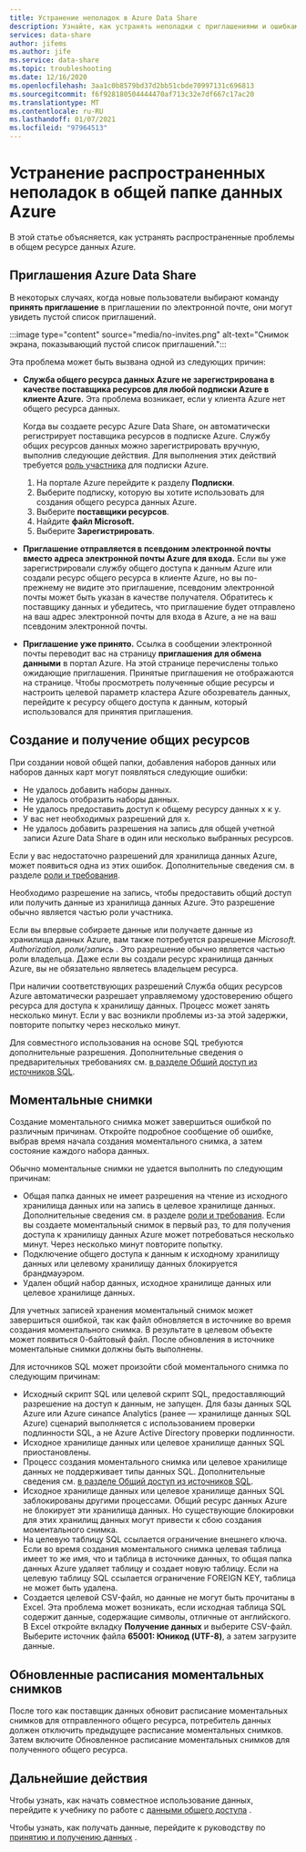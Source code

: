 ```yaml
---
title: Устранение неполадок в Azure Data Share
description: Узнайте, как устранять неполадки с приглашениями и ошибками при создании или получении общих папок данных в общем ресурсе данных Azure.
services: data-share
author: jifems
ms.author: jife
ms.service: data-share
ms.topic: troubleshooting
ms.date: 12/16/2020
ms.openlocfilehash: 3aa1c0b8579bd37d2bb51cbde70997131c696813
ms.sourcegitcommit: f6f928180504444470af713c32e7df667c17ac20
ms.translationtype: MT
ms.contentlocale: ru-RU
ms.lasthandoff: 01/07/2021
ms.locfileid: "97964513"
---
```

# <a name="troubleshoot-common-problems-in-azure-data-share"></a>Устранение распространенных неполадок в общей папке данных Azure 

В этой статье объясняется, как устранять распространенные проблемы в общем ресурсе данных Azure. 

## <a name="azure-data-share-invitations"></a>Приглашения Azure Data Share 

В некоторых случаях, когда новые пользователи выбирают команду **принять приглашение** в приглашении по электронной почте, они могут увидеть пустой список приглашений. 

:::image type="content" source="media/no-invites.png" alt-text="Снимок экрана, показывающий пустой список приглашений.":::

Эта проблема может быть вызвана одной из следующих причин:

* **Служба общего ресурса данных Azure не зарегистрирована в качестве поставщика ресурсов для любой подписки Azure в клиенте Azure.** Эта проблема возникает, если у клиента Azure нет общего ресурса данных. 

    Когда вы создаете ресурс Azure Data Share, он автоматически регистрирует поставщика ресурсов в подписке Azure. Службу общих ресурсов данных можно зарегистрировать вручную, выполнив следующие действия. Для выполнения этих действий требуется [роль участника](../role-based-access-control/built-in-roles.md#contributor) для подписки Azure. 

    1. На портале Azure перейдите к разделу **Подписки**.
    1. Выберите подписку, которую вы хотите использовать для создания общего ресурса данных Azure.
    1. Выберите **поставщики ресурсов**.
    1. Найдите **файл Microsoft.**
    1. Выберите **Зарегистрировать**.

* **Приглашение отправляется в псевдоним электронной почты вместо адреса электронной почты Azure для входа.** Если вы уже зарегистрировали службу общего доступа к данным Azure или создали ресурс общего ресурса в клиенте Azure, но вы по-прежнему не видите это приглашение, псевдоним электронной почты может быть указан в качестве получателя. Обратитесь к поставщику данных и убедитесь, что приглашение будет отправлено на ваш адрес электронной почты для входа в Azure, а не на ваш псевдоним электронной почты.

* **Приглашение уже принято.** Ссылка в сообщении электронной почты переводит вас на страницу **приглашения для обмена данными** в портал Azure. На этой странице перечислены только ожидающие приглашения. Принятые приглашения не отображаются на странице. Чтобы просмотреть полученные общие ресурсы и настроить целевой параметр кластера Azure обозреватель данных, перейдите к ресурсу общего доступа к данным, который использовался для принятия приглашения.

## <a name="creating-and-receiving-shares"></a>Создание и получение общих ресурсов

При создании новой общей папки, добавления наборов данных или наборов данных карт могут появляться следующие ошибки:

* Не удалось добавить наборы данных.
* Не удалось отобразить наборы данных.
* Не удалось предоставить доступ к общему ресурсу данных x к y.
* У вас нет необходимых разрешений для x.
* Не удалось добавить разрешения на запись для общей учетной записи Azure Data Share в один или несколько выбранных ресурсов.

Если у вас недостаточно разрешений для хранилища данных Azure, может появиться одна из этих ошибок. Дополнительные сведения см. в разделе [роли и требования](concepts-roles-permissions.md). 

Необходимо разрешение на запись, чтобы предоставить общий доступ или получить данные из хранилища данных Azure. Это разрешение обычно является частью роли участника. 

Если вы впервые собираете данные или получаете данные из хранилища данных Azure, вам также потребуется разрешение *Microsoft. Authorization, роли/запись* . Это разрешение обычно является частью роли владельца. Даже если вы создали ресурс хранилища данных Azure, вы не обязательно являетесь владельцем ресурса. 

При наличии соответствующих разрешений Служба общих ресурсов Azure автоматически разрешает управляемому удостоверению общего ресурса для доступа к хранилищу данных. Процесс может занять несколько минут. Если у вас возникли проблемы из-за этой задержки, повторите попытку через несколько минут.

Для совместного использования на основе SQL требуются дополнительные разрешения. Дополнительные сведения о предварительных требованиях см. [в разделе Общий доступ из источников SQL](how-to-share-from-sql.md).

## <a name="snapshots"></a>Моментальные снимки
Создание моментального снимка может завершиться ошибкой по различным причинам. Откройте подробное сообщение об ошибке, выбрав время начала создания моментального снимка, а затем состояние каждого набора данных. 

Обычно моментальные снимки не удается выполнить по следующим причинам:

* Общая папка данных не имеет разрешения на чтение из исходного хранилища данных или на запись в целевое хранилище данных. Дополнительные сведения см. в разделе [роли и требования](concepts-roles-permissions.md). Если вы создаете моментальный снимок в первый раз, то для получения доступа к хранилищу данных Azure может потребоваться несколько минут. Через несколько минут повторите попытку.
* Подключение общего доступа к данным к исходному хранилищу данных или целевому хранилищу данных блокируется брандмауэром.
* Удален общий набор данных, исходное хранилище данных или целевое хранилище данных.

Для учетных записей хранения моментальный снимок может завершиться ошибкой, так как файл обновляется в источнике во время создания моментального снимка. В результате в целевом объекте может появиться 0-байтовый файл. После обновления в источнике моментальные снимки должны быть выполнены.

Для источников SQL может произойти сбой моментального снимка по следующим причинам:

* Исходный скрипт SQL или целевой скрипт SQL, предоставляющий разрешение на доступ к данным, не запущен. Для базы данных SQL Azure или Azure синапсе Analytics (ранее — хранилище данных SQL Azure) сценарий выполняется с использованием проверки подлинности SQL, а не Azure Active Directory проверки подлинности.  
* Исходное хранилище данных или целевое хранилище данных SQL приостановлены.
* Процесс создания моментального снимка или целевое хранилище данных не поддерживает типы данных SQL. Дополнительные сведения см. [в разделе Общий доступ из источников SQL](how-to-share-from-sql.md#supported-data-types).
* Исходное хранилище данных или целевое хранилище данных SQL заблокированы другими процессами. Общий ресурс данных Azure не блокирует эти хранилища данных. Но существующие блокировки для этих хранилищ данных могут привести к сбою создания моментального снимка.
* На целевую таблицу SQL ссылается ограничение внешнего ключа. Если во время создания моментального снимка целевая таблица имеет то же имя, что и таблица в источнике данных, то общая папка данных Azure удаляет таблицу и создает новую таблицу. Если на целевую таблицу SQL ссылается ограничение FOREIGN KEY, таблица не может быть удалена.
* Создается целевой CSV-файл, но данные не могут быть прочитаны в Excel. Эта проблема может возникать, если исходная таблица SQL содержит данные, содержащие символы, отличные от английского. В Excel откройте вкладку **Получение данных** и выберите CSV-файл. Выберите источник файла **65001: Юникод (UTF-8)**, а затем загрузите данные.

## <a name="updated-snapshot-schedules"></a>Обновленные расписания моментальных снимков
После того как поставщик данных обновит расписание моментальных снимков для отправленного общего ресурса, потребитель данных должен отключить предыдущее расписание моментальных снимков. Затем включите Обновленное расписание моментальных снимков для полученного общего ресурса. 

## <a name="next-steps"></a>Дальнейшие действия

Чтобы узнать, как начать совместное использование данных, перейдите к учебнику по работе с [данными общего доступа](share-your-data.md) . 

Чтобы узнать, как получать данные, перейдите к руководству по [принятию и получению данных](subscribe-to-data-share.md) .